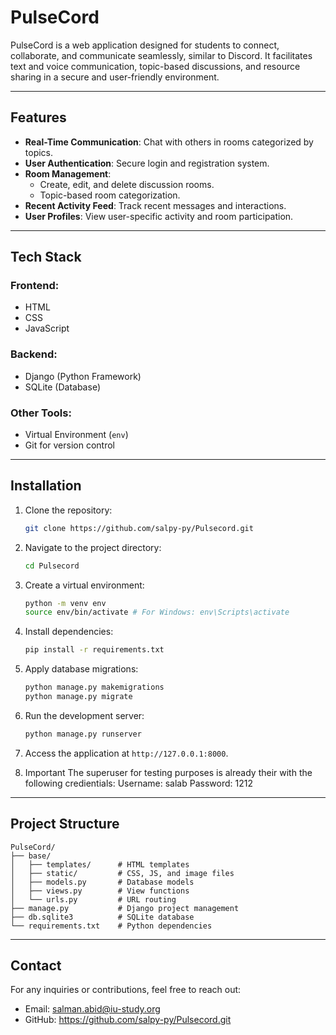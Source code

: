# PulseCord

PulseCord is a web application designed for students to connect, collaborate, and communicate seamlessly, similar to Discord. It facilitates text and voice communication, topic-based discussions, and resource sharing in a secure and user-friendly environment.

---

## Features

- **Real-Time Communication**: Chat with others in rooms categorized by topics.
- **User Authentication**: Secure login and registration system.
- **Room Management**:
  - Create, edit, and delete discussion rooms.
  - Topic-based room categorization.
- **Recent Activity Feed**: Track recent messages and interactions.
- **User Profiles**: View user-specific activity and room participation.

---

## Tech Stack

### **Frontend**:
- HTML
- CSS
- JavaScript

### **Backend**:
- Django (Python Framework)
- SQLite (Database)

### **Other Tools**:
- Virtual Environment (`env`)
- Git for version control

---

## Installation

1. Clone the repository:
   ```bash
   git clone https://github.com/salpy-py/Pulsecord.git
   ```

2. Navigate to the project directory:
   ```bash
   cd Pulsecord
   ```

3. Create a virtual environment:
   ```bash
   python -m venv env
   source env/bin/activate # For Windows: env\Scripts\activate
   ```

4. Install dependencies:
   ```bash
   pip install -r requirements.txt
   ```

5. Apply database migrations:
   ```bash
   python manage.py makemigrations
   python manage.py migrate
   ```

6. Run the development server:
   ```bash
   python manage.py runserver
   ```

7. Access the application at `http://127.0.0.1:8000`.

8. Important
   The superuser for testing purposes is already their with the following credientials:
   Username: salab
   Password: 1212

---


## Project Structure

```
PulseCord/
├── base/
│   ├── templates/      # HTML templates
│   ├── static/         # CSS, JS, and image files
│   ├── models.py       # Database models
│   ├── views.py        # View functions
│   └── urls.py         # URL routing
├── manage.py           # Django project management
├── db.sqlite3          # SQLite database
└── requirements.txt    # Python dependencies
```


---

## Contact
For any inquiries or contributions, feel free to reach out:
- Email: salman.abid@iu-study.org
- GitHub: https://github.com/salpy-py/Pulsecord.git

